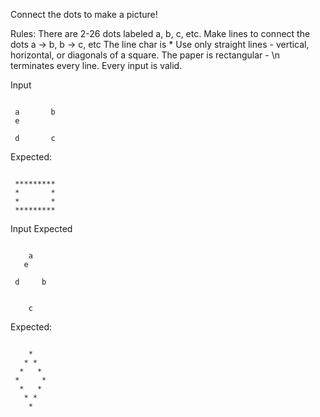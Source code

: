 Connect the dots to make a picture!

Rules:
There are 2-26 dots labeled a, b, c, etc.
Make lines to connect the dots a -> b, b -> c, etc
The line char is \*
Use only straight lines - vertical, horizontal, or diagonals of a square.
The paper is rectangular - \n terminates every line.
Every input is valid.

Input

```

 a       b
 e

 d       c

```

Expected:

```

 *********
 *       *
 *       *
 *********

```

Input Expected

```

    a
   e

 d     b


    c

```

Expected:

```

    *
   * *
  *   *
 *     *
  *   *
   * *
    *

```
